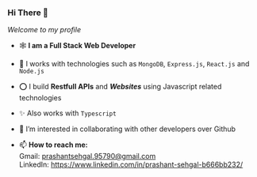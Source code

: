 ### Hi There 👋

_Welcome to my profile_

-   🕸 **I am a Full Stack Web Developer**
-   🚅 I works with technologies such as `MongoDB`, `Express.js`, `React.js` and `Node.js`
-   ⭕ I build **Restfull APIs** and **_Websites_** using Javascript related technologies
-   ✨ Also works with `Typescript`
-   👀 I’m interested in collaborating with other developers over Github

-   📫 **How to reach me:**  
    Gmail: prashantsehgal.95790@gmail.com  
    LinkedIn: https://www.linkedin.com/in/prashant-sehgal-b666bb232/
